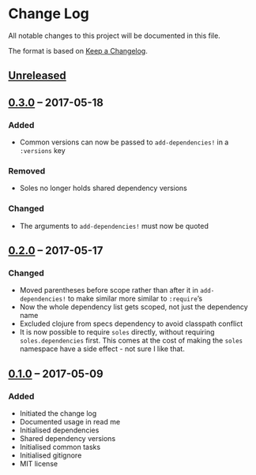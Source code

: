 # Change Log
All notable changes to this project will be documented in this file.

The format is based on [Keep a Changelog](http://keepachangelog.com/).

## [Unreleased]

## [0.3.0] – 2017-05-18

### Added
- Common versions can now be passed to `add-dependencies!` in a `:versions` key

### Removed
- Soles no longer holds shared dependency versions

### Changed
- The arguments to `add-dependencies!` must now be quoted

## [0.2.0] – 2017-05-17

### Changed
- Moved parentheses before scope rather than after it in `add-dependencies!` 
  to make similar more similar to `:require`’s
- Now the whole dependency list gets scoped, not just the dependency name
- Excluded clojure from specs dependency to avoid classpath conflict
- It is now possible to require `soles` directly, without requiring
  `soles.dependencies` first. This comes at the cost of making the `soles`
  namespace have a side effect - not sure I like that. 

## [0.1.0] – 2017-05-09

### Added
- Initiated the change log
- Documented usage in read me
- Initialised dependencies
- Shared dependency versions
- Initialised common tasks
- Initialised gitignore
- MIT license

[Unreleased]: https://github.com/plumula/soles/compare/0.3.0...HEAD
[0.3.0]: https://github.com/plumula/soles/compare/0.2.0...0.3.0
[0.2.0]: https://github.com/plumula/soles/compare/0.1.0...0.2.0
[0.1.0]: https://github.com/plumula/soles/compare/init...0.1.0
